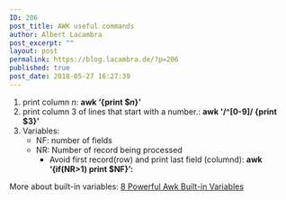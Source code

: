 ```yaml
---
ID: 206
post_title: AWK useful commands
author: Albert Lacambra
post_excerpt: ""
layout: post
permalink: https://blog.lacambra.de/?p=206
published: true
post_date: 2018-05-27 16:27:39
---
```

<ol>
 	<li>print column <em>n</em>: <strong>awk ‘{print $<em>n</em>}’</strong></li>
 	<li>print column 3 of lines that start with a number.: <strong>awk '/^[0-9]/ {print $3}'</strong></li>
 	<li>Variables:
<ul>
 	<li>NF: number of fields</li>
 	<li>NR: Number of record being processed
<ul>
 	<li>Avoid first record(row) and print last field (columnd): <strong>awk ‘{if(NR&gt;1) print $NF}’: </strong></li>
</ul>
</li>
</ul>
</li>
</ol>
More about built-in variables: <a href="https://www.thegeekstuff.com/2010/01/8-powerful-awk-built-in-variables-fs-ofs-rs-ors-nr-nf-filename-fnr/?ref=binfind.com/web">8 Powerful Awk Built-in Variables</a>